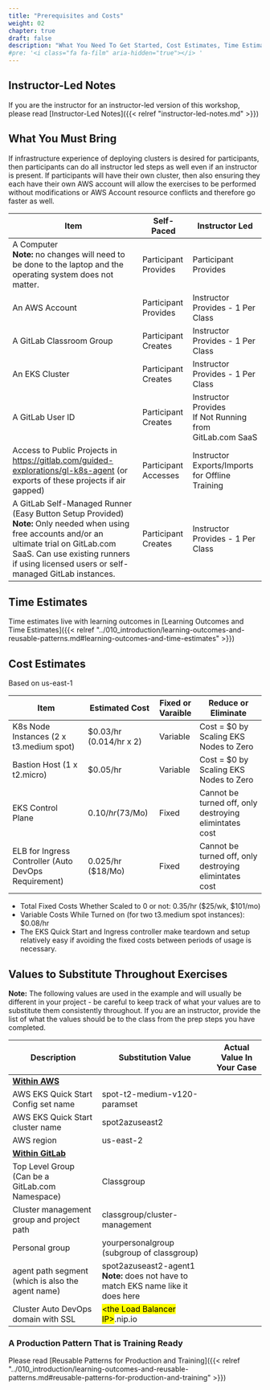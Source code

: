 ```yaml
---
title: "Prerequisites and Costs"
weight: 02
chapter: true
draft: false
description: "What You Need To Get Started, Cost Estimates, Time Estimates, Name Substitutions."
#pre: '<i class="fa fa-film" aria-hidden="true"></i> '
---
```


## Instructor-Led Notes

If you are the instructor for an instructor-led version of this workshop, please read [Instructor-Led Notes]({{< relref "instructor-led-notes.md" >}})

## What You Must Bring

If infrastructure experience of deploying clusters is desired for participants, then participants can do all instructor led steps as well even if an instructor is present. If participants will have their own cluster, then also ensuring they each have their own AWS account will allow the exercises to be performed without modifications or AWS Account resource conflicts and therefore go faster as well.

| Item                                                         | Self-Paced           | Instructor Led                                               |
| ------------------------------------------------------------ | -------------------- | ------------------------------------------------------------ |
| A Computer<br />**Note:** no changes will need to be done to the laptop and the operating system does not matter. | Participant Provides | Participant Provides                                         |
| An AWS Account                                               | Participant Provides | Instructor Provides - 1 Per Class                            |
| A GitLab Classroom Group                                     | Participant Creates  | Instructor Provides - 1 Per Class                            |
| An EKS Cluster                                               | Participant Creates  | Instructor Provides - 1 Per Class                            |
| A GitLab User ID                                             | Participant Creates  | Instructor Provides <br />If Not Running from <br />GitLab.com SaaS |
| Access to Public Projects in https://gitlab.com/guided-explorations/gl-k8s-agent (or exports of these projects if air gapped) | Participant Accesses | Instructor Exports/Imports for Offline Training              |
| A GitLab Self-Managed Runner (Easy Button Setup Provided)<br />**Note:** Only needed when using free accounts and/or an ultimate trial on GitLab.com SaaS. Can use existing runners if using licensed users or self-managed GitLab instances. | Participant Creates  | Instructor Provides - 1 Per Class                            |

## Time Estimates

Time estimates live with learning outcomes in [Learning Outcomes and Time Estimates]({{< relref "../010_introduction/learning-outcomes-and-reusable-patterns.md#learning-outcomes-and-time-estimates" >}})

## Cost Estimates

Based on us-east-1

| Item                                                | Estimated Cost          | Fixed or <br />Varaible | Reduce or Eliminate                                    |
| --------------------------------------------------- | ----------------------- | ---------------------- | ------------------------------------------------------ |
| K8s Node Instances (2 x t3.medium spot)             | $0.03/hr (0.014/hr x 2) | Variable               | Cost = $0 by Scaling EKS Nodes to Zero                       |
| Bastion Host (1 x t2.micro)                         | $0.05/hr                | Variable               | Cost = $0 by Scaling EKS Nodes to Zero                       |
| EKS Control Plane                                   | $0.10/hr ($73/Mo)       | Fixed                  | Cannot be turned off, only destroying elimintates cost |
| ELB for Ingress Controller (Auto DevOps Requirement) | 0.025/hr ($18/Mo)       | Fixed                  | Cannot be turned off, only destroying elimintates cost |

- Total Fixed Costs Whether Scaled to 0 or not: 0.35/hr ($25/wk, $101/mo)
- Variable Costs While Turned on (for two t3.medium spot instances): $0.08/hr
- The EKS Quick Start and Ingress controller make teardown and setup relatively easy if avoiding the fixed costs between periods of usage is necessary.

## Values to Substitute Throughout Exercises

**Note:** The following values are used in the example and will usually be different in your project - be careful to keep track of what your values are to substitute them consistently throughout. If you are an instructor, provide the list of what the values should be to the class from the prep steps you have completed.

| Description                                       | Substitution Value                                           | Actual Value In Your Case |
| ------------------------------------------------- | ------------------------------------------------------------ | ------------------------- |
| **<u>Within AWS</u>**                             |                                                              |                           |
| AWS EKS Quick Start Config set name               | spot-t2-medium-v120-paramset                                 |                           |
| AWS EKS Quick Start cluster name                  | spot2azuseast2                                               |                           |
| AWS region                                        | us-east-2                                                    |                           |
| **<u>Within GitLab</u>**                          |                                                              |                           |
| Top Level Group (Can be a GitLab.com Namespace)   | Classgroup                                                   |                           |
| Cluster management group and project path         | classgroup/cluster-management                                |                           |
| Personal group                                    | yourpersonalgroup (subgroup of classgroup)                   |                           |
| agent path segment (which is also the agent name) | spot2azuseast2-agent1<br />**Note:** does not have to match EKS name like it does here |                           |
| Cluster Auto DevOps domain with SSL               | <mark>\<the Load Balancer IP\></mark>.nip.io                 |                           |

### A Production Pattern That is Training Ready

Please read [Reusable Patterns for Production and Training]({{< relref "../010_introduction/learning-outcomes-and-reusable-patterns.md#reusable-patterns-for-production-and-training" >}})

